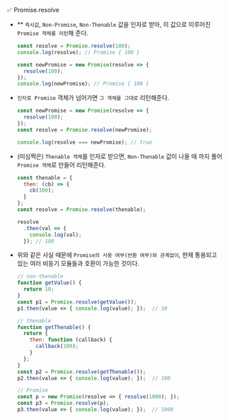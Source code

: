 ✅ Promise.resolve

* ** `즉시값`, `Non-Promise`, `Non-Thenable` 값을 인자로 받아, 이 값으로 이루어진 `Promise 객체를 리턴`해 준다.
  ```javascript
  const resolve = Promise.resolve(100);
  console.log(resolve); // Promise { 100 }

  const newPromise = new Promise(resolve => {
    resolve(100);
  });
  console.log(newPromise); // Promise { 100 }
  ```
* `인자로 Promise` 객체가 넘어가면 `그 객체를 그대로` 리턴해준다.
  ```javascript
  const newPromise = new Promise(resolve => {
    resolve(100);
  });
  const resolve = Promise.resolve(newPromise);

  console.log(resolve === newPromise); // true
  ```
* (미심쩍은) `Thenable 객체`를 인자로 받으면, `Non-Thenable` 값이 나올 때 까지 풀어 `Promise 객체`로 만들어 리턴해준다.
  ```javascript
  const thenable = {
    then: (cb) => {
      cb(100);
    }
  };
  const resolve = Promise.resolve(thenable);

  resolve
    .then(val => {
      console.log(val);
    }); // 100
  ```
* 위와 같은 사실 때문에 `Promise의 사용 여부(반환 여부)와 관계없이`, 현재 통용되고 있는 여러 비동기 모듈들과 호환이 가능한 것이다.
  ```js
  // non-thenable
  function getValue() {
    return 10;
  }
  const p1 = Promise.resolve(getValue());
  p1.then(value => { console.log(value); });  // 10

  // thenable
  function getThenable() {
    return {
      then: function (callback) {
        callback(100);
      }
    };
  }
  const p2 = Promise.resolve(getThenable());
  p2.then(value => { console.log(value); });  // 100

  // Promise
  const p = new Promise(resolve => { resolve(1000); });
  const p3 = Promise.resolve(p);
  p3.then(value => { console.log(value); });  // 1000
  ```